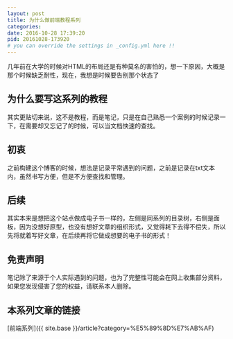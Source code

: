 ```yaml
---
layout: post
title: 为什么做前端教程系列
categories:
date: 2016-10-28 17:39:20
pid: 20161028-173920
# you can override the settings in _config.yml here !!
---
```

几年前在大学的时候对HTML的布局还是有种莫名的害怕的，想一下原因，大概是那个时候缺乏耐性，现在，我想是时候要告别那个状态了

## 为什么要写这系列的教程
其实更贴切来说，这不是教程，而是笔记，只是在自己熟悉一个案例的时候记录一下，在需要却又忘记了的时候，可以当文档快速的查找。

## 初衷
之前构建这个博客的时候，想法是记录平常遇到的问题，之前是记录在txt文本内，虽然书写方便，但是不方便查找和管理。

## 后续
其实本来是想把这个站点做成电子书一样的，左侧是同系列的目录树，右侧是面板，因为没想好原型，也没有想好文章的组织形式，又觉得耗下去得不偿失，所以先将就着写好文章，在后续再将它做成想要的电子书的形式！

## 免责声明
笔记除了来源于个人实际遇到的问题，也为了完整性可能会在网上收集部分资料，如果您发现侵害了您的权益，请联系本人删除。

## 本系列文章的链接
[前端系列]({{ site.base }}/article?category=%E5%89%8D%E7%AB%AF)
